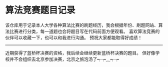 # 算法竞赛题目记录
该仓库用于记录本人大学各种算法比赛的刷题经历，我会根据年份、刷题网站、算法比赛进行分类，每一道题也会将题目写在代码前面方便观看。 喜欢算法竞赛的伙伴可以收藏一下，也可以和我进行沟通。 预祝大家都能取得好成绩！

------

近期获得了蓝桥杯决赛的资格，我后续会继续更新蓝桥杯决赛的题目。 但好像学校并不会组织去北京参加决赛，北京之旅泡汤了┭┮﹏┭┮
